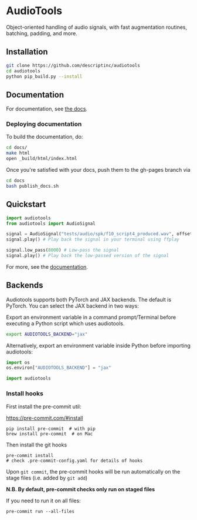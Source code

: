 # AudioTools

Object-oriented handling of audio signals, with fast augmentation routines, batching, padding, and more.

## Installation
```bash
git clone https://github.com/descriptinc/audiotools
cd audiotools
python pip_build.py --install
```

## Documentation

For documentation, see [the docs](https://descriptinc.github.io/audiotools/).

### Deploying documentation

To build the documentation, do:

```bash
cd docs/
make html
open _build/html/index.html
```

Once you're satisfied with your docs, push them to the gh-pages branch via

```bash
cd docs
bash publish_docs.sh
```

## Quickstart

```python
import audiotools
from audiotools import AudioSignal

signal = AudioSignal("tests/audio/spk/f10_script4_produced.wav", offset=5, duration=5)
signal.play() # Play back the signal in your terminal using ffplay

signal.low_pass(8000) # Low-pass the signal
signal.play() # Play back the low-passed version of the signal
```

For more, see the [documentation](##Documentation).

## Backends

Audiotools supports both PyTorch and JAX backends. The default is PyTorch. You can select the JAX backend in two ways:

Export an environment variable in a command prompt/Terminal before executing a Python script which uses audiotools.
```bash
export AUDIOTOOLS_BACKEND="jax"
```

Alternatively, export an environment variable inside Python before importing audiotools:

```python
import os
os.environ["AUDIOTOOLS_BACKEND"] = "jax"

import audiotools
```

### Install hooks

First install the pre-commit util:

https://pre-commit.com/#install

    pip install pre-commit  # with pip
    brew install pre-commit  # on Mac

Then install the git hooks

    pre-commit install
    # check .pre-commit-config.yaml for details of hooks

Upon `git commit`, the pre-commit hooks will be run automatically on the stage files (i.e. added by `git add`)

**N.B. By default, pre-commit checks only run on staged files**

If you need to run it on all files:

    pre-commit run --all-files
